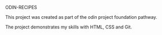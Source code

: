ODIN-RECIPES

This project was created as part of the odin project foundation pathway.

The project demonstrates my skills with HTML, CSS and Git.